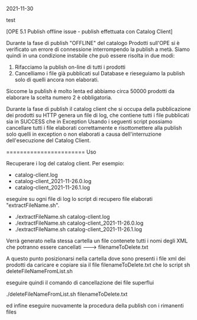 2021-11-30

test

[OPE 5.1 Publish offline issue - publish effettuata con Catalog Client]

Durante la fase di publish "OFFLINE" del catalogo Prodotti sull'OPE si è verificato un errore di connessione interrompendo la publish a metà.
Siamo quindi in una condizione instabile che può essere risolta in due modi:
1) Rifacciamo la publish on-line di tutti i prodotti
2) Cancelliamo i file già pubblicati sul Database e rieseguiamo la publish solo di quelli ancora non elaborati.

Siccome la publish è molto lenta ed abbiamo circa 50000 prodotti da elaborare la scelta numero 2 è obbligatoria.

Durante la fase di publish il catalog client che si occupa della pubblicazione dei prodotti su HTTP genera un file di log, che contiene tutti i file pubblicati sia in SUCCESS che in Exception
Usando i seguenti script possiamo cancellare tutti i file elaborati correttamente e risottomettere alla publish solo quelli in exception o non elaborati a causa dell'interruzione dell'esecuzione del Catalog Client.

=======================
Uso

Recuperare i log del catalog client. Per esempio:

- catalog-client.log
- catalog-client_2021-11-26.0.log
- catalog-client_2021-11-26.1.log

eseguire su ogni file di log lo script di recupero file elaborati "extractFileName.sh".

- ./extractFileName.sh catalog-client.log
- ./extractFileName.sh catalog-client_2021-11-26.0.log
- ./extractFileName.sh catalog-client_2021-11-26.1.log

Verrà generato nella stessa cartella un file contenete tutti i nomi degli XML che potranno essere cancellati ---> filenameToDelete.txt

A questo punto posizionarsi nella cartella dove sono presenti i file xml dei prodotti da caricare e copiare sia il file filenameToDelete.txt che lo script sh deleteFileNameFromList.sh

eseguire quindi il comando di cancellazione dei file superflui 

./deleteFileNameFromList.sh filenameToDelete.txt


ed infine eseguire nuovamente la procedura della publish con i rimanenti files
